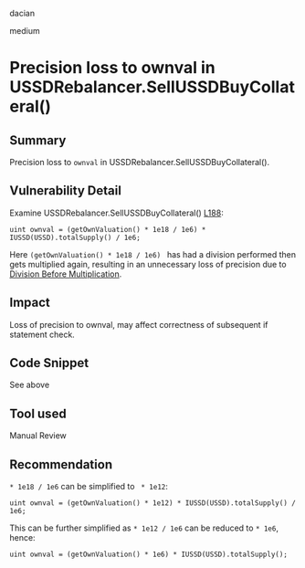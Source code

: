 dacian

medium

# Precision loss to ownval in USSDRebalancer.SellUSSDBuyCollateral()

## Summary
Precision loss to ``ownval`` in USSDRebalancer.SellUSSDBuyCollateral().

## Vulnerability Detail
Examine USSDRebalancer.SellUSSDBuyCollateral() [L188](https://github.com/sherlock-audit/2023-05-USSD/blob/main/ussd-contracts/contracts/USSDRebalancer.sol#L188):
```solidity
uint ownval = (getOwnValuation() * 1e18 / 1e6) * IUSSD(USSD).totalSupply() / 1e6;
```
Here ``(getOwnValuation() * 1e18 / 1e6) `` has had a division performed then gets multiplied again, resulting in an unnecessary loss of precision due to [Division Before Multiplication](https://dacian.me/precision-loss-errors#heading-division-before-multiplication).

## Impact
Loss of precision to ownval, may affect correctness of subsequent if statement check.

## Code Snippet
See above

## Tool used
Manual Review

## Recommendation
``* 1e18 / 1e6`` can be simplified to `` * 1e12``:
```solidity
uint ownval = (getOwnValuation() * 1e12) * IUSSD(USSD).totalSupply() / 1e6;
```
This can be further simplified as ``* 1e12 / 1e6`` can be reduced to ``* 1e6``, hence:
```solidity
uint ownval = (getOwnValuation() * 1e6) * IUSSD(USSD).totalSupply();
```
